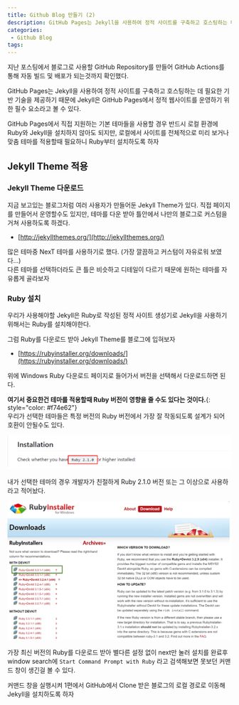 ```yaml
---
title: Github Blog 만들기 (2)
description: GitHub Pages는 Jekyll을 사용하여 정적 사이트를 구축하고 호스팅하는 데 필요한 기반 기술을 제공하기 때문에 Jekyll은 GitHub Pages에서 정적 웹사이트를 운영하기 위한 필수 요소라고 볼 수 있다. GitHub Pages에서 직접 지원하는 기본 테마들을 사용할 경우 반드시 로컬 환경에 Ruby와 Jekyll을 설치하지 않아도 되지만, 로컬에서 사이트를 전체적으로 미리 보거나 맞춤 테마를 적용하고자 할 때는 필요하다.
categories:
 - Github Blog
tags:
---
```


지난 포스팅에서 블로그로 사용할 GitHub Repository를 만들어 GitHub Actions를 통해 자동 빌드 및 배포가 되는것까지 확인했다.

GitHub Pages는 Jekyll을 사용하여 정적 사이트를 구축하고 호스팅하는 데 필요한 기반 기술을 제공하기 때문에 Jekyll은 GitHub Pages에서 정적 웹사이트를 운영하기 위한 필수 요소라고 볼 수 있다.

GitHub Pages에서 직접 지원하는 기본 테마들을 사용할 경우 반드시 로컬 환경에 Ruby와 Jekyll을 설치하지 않아도 되지만, 로컬에서 사이트를 전체적으로 미리 보거나 맞춤 테마를 적용할때 필요하니 Ruby부터 설치하도록 하자

## Jekyll Theme 적용
### Jekyll Theme 다운로드
지금 보고있는 블로그처럼 여러 사용자가 만들어둔 Jekyll Theme가 있다. 직접 페이지를 만들어서 운영할수도 있지만, 테마를 다운 받아 틀안에서 나만의 블로그로 커스텀을 거쳐 사용하도록 하겠다.

* [http://jekyllthemes.org/](http://jekyllthemes.org/)

많은 테마중 NexT 테마를 사용하기로 했다. (가장 깔끔하고 커스텀이 자유로워 보였다...)  
다른 테마를 선택하더라도 큰 틀은 비슷하고 디테일이 다르기 때문에 원하는 테마를 자유롭게 골라보자

### Ruby 설치
우리가 사용해야할 Jekyll은 Ruby로 작성된 정적 사이트 생성기로 Jekyll을 사용하기 위해서는 Ruby를 설치해야한다.

그럼 Ruby를 다운로드 받아 Jekyll Theme를 블로그에 입혀보자

* [https://rubyinstaller.org/downloads/](https://rubyinstaller.org/downloads/)

위에 Windows Ruby 다운로드 페이지로 들어가서 버전을 선택해서 다운로드하면 된다.

**여기서 중요한건 테마를 적용할때 Ruby 버전이 영향을 줄 수도 있다는 것이다.**{: style="color: #f74e62"}  
우리가 선택한 테마들은 특정 버전의 Ruby 버전에서 가장 잘 작동되도록 설계가 되어 호환이 안될수도 있다.

![Desktop Preview](/assets/images/post/gitblog_2/nexT-ruby-version.png)

내가 선택한 테마의 경우 개발자가 친절하게 Ruby 2.1.0 버전 또는 그 이상으로 사용하라고 적어놨다.

![Desktop Preview](/assets/images/post/gitblog_2/ruby-download.png)

가장 최신 버전의 Ruby를 다운로드 받아 별다른 설정 없이 next만 눌러 설치를 완료후 window search에 `Start Command Prompt with Ruby` 라고 검색해보면 못보던 커맨드 창이 생긴걸 볼 수 있다.

커맨드 창을 실행시켜 1편에서 GitHub에서 Clone 받은 블로그의 로컬 경로로 이동해 Jekyll을 설치하도록 하자